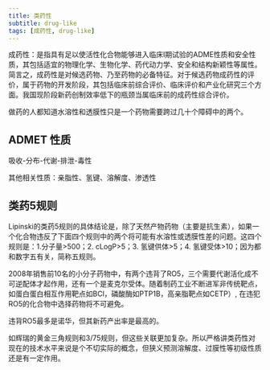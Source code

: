```yaml
---
title: 类药性
subtitle: drug-like
tags: [成药性, drug-like]
---
```


成药性：是指具有足以使活性化合物能够进入临床I期试验的ADME性质和安全性质，其包括适宜的物理化学、生物化学、药代动力学、安全和结构新颖性等属性。简言之，成药性是对候选药物、乃至药物的必备特征。对于候选药物成药性的评价，属于药物的开发阶段，其包括临床前综合评价、临床评价和产业化研究三个方面。我国现阶段新药创制效率低下的瓶颈当属临床前的成药性综合评价。

做药的人都知道水溶性和透膜性只是一个药物需要跨过几十个障碍中的两个。

## ADMET 性质

吸收-分布-代谢-排泄-毒性

其他相关性质：亲脂性、氢键、溶解度、渗透性



## 类药5规则

Lipinski的类药5规则的具体结论是，除了天然产物药物（主要是抗生素），如果一个化合物违反了下面四个规则中的两个将可能有水溶性或透膜性差的问题。这四个规则是：1.分子量>500；2. cLogP>5；3. 氢键供体>5；4. 氢键受体>10；因为都和数字五有关，简称五规则。



2008年销售前10名的小分子药物中，有两个违背了RO5，三个需要代谢活化成不可逆配体才起作用，还有一个是麦克尔受体。随着制药工业不断进军非传统靶点，如蛋白蛋白相互作用靶点如BCl，磷酸酶如PTP1B，高亲脂靶点如CETP）, 在违犯RO5的化合物中选择药物将不可避免。



违背RO5最多是诺华，但其新药产出率是最高的。



如辉瑞的黄金三角规则和3/75规则，但这些关联更加复杂。所以严格讲类药性对现在的技术水平来说是个不切实际的概念，但狭义预测溶解度、过膜性等初级性质还是有一定作用。



